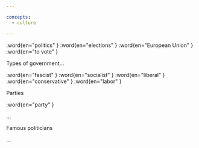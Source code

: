 ```yaml
---

concepts:
  - culture

---
```


:word{en="politics" }
:word{en="elections" }
:word{en="European Union" }
:word{en="to vote" }

Types of government...

:word{en="fascist" }
:word{en="socialist" }
:word{en="liberal" }
:word{en="conservative" }
:word{en="labor" }

Parties

:word{en="party" }

...

Famous politicians

...

